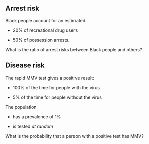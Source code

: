 
## Arrest risk

Black people account for an estimated:

* 20% of recreational drug users 

* 50% of possession arrests.

What is the ratio of arrest risks between Black people and others?

## Disease risk

The rapid MMV test gives a positive result:

* 100% of the time for people with the virus

* 5% of the time for people without the virus

The population

* has a prevalence of 1% 

* is tested _at random_

What is the probability that a person with a positive test has MMV?
